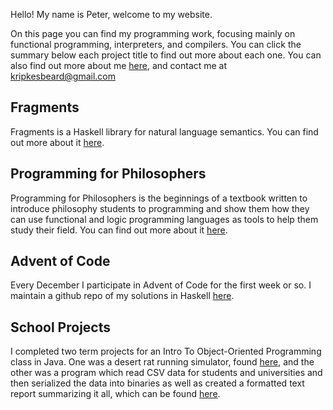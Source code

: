 Hello! My name is Peter, welcome to my website.

On this page you can find my programming work, focusing mainly on functional programming, interpreters, and compilers. 
You can click the summary below each project title to find out more about each one. You can also find out more about 
me [here](https://kripkesbeard.github.io/about), and contact me at kripkesbeard@gmail.com

## Fragments

Fragments is a Haskell library for natural language semantics. You can find out
more about it [here](https://kripkesbeard.github.io/fragmentssummary).

## Programming for Philosophers

Programming for Philosophers is the beginnings of a textbook written to 
introduce philosophy students to programming and show them how they can use 
functional and logic programming languages as tools to help them study their field.
You can find out more about it [here](https://github.com/KripkesBeard/programming-for-philosophers).

## Advent of Code

Every December I participate in Advent of Code for the first week or so. I 
maintain a github repo of my solutions in Haskell 
[here](https://github.com/KripkesBeard/AoC).

## School Projects

I completed two term projects for an Intro To Object-Oriented Programming class in 
Java. One was a desert rat running simulator, found 
[here](https://github.com/KripkesBeard/DesertRatRunner), 
and the other was a program which read CSV data for students and universities and 
then serialized the data into binaries as well as created a formatted text report 
summarizing it all, which can be found 
[here](https://github.com/KripkesBeard/StudentsAndUniversities).
